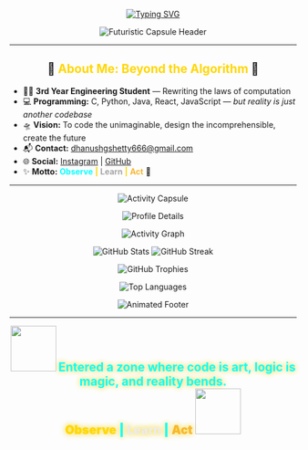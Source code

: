<p align="center">
  <a href="https://github.com/DZ1shetty">
    <!-- Futuristic animated metallic gradient SVG with spaced motto and extra effects -->
    <img src="https://readme-typing-svg.demolab.com?font=Orbitron&weight=900&size=42&pause=2000&color=ECECEC,F7B731,00FFFF,FFD700,FFFFFF,A5A5A5,00FFAB,AAA9AD,8A8A8A&background=00000000&center=true&vCenter=true&width=900&lines=Welcome+to+my+GitHub+Profile!;I+am+Dhanush+G+Shetty;Observe++++|++++Learn++++|++++Act" alt="Typing SVG" />
  </a>
</p>
<p align="center">
  <img src="https://capsule-render.vercel.app/api?type=rect&height=110&section=header&text=%F0%9F%92%A5%20UNIMAGINABLE%20CODE%20REALMS%20%F0%9F%92%A5&fontSize=40&fontAlignY=50&color=ECECEC&animation=twinkling&desc=Transcending+the+Boundaries+of+Human+Comprehension&descAlign=50&descAlignY=70" alt="Futuristic Capsule Header" />
</p>

---

<h2 align="center">🧬 <span style="color:#FFD700;">About Me: Beyond the Algorithm</span> 🧬</h2>

<ul>
  <li>🧑‍🎓 <b>3rd Year Engineering Student</b> — Rewriting the laws of computation</li>
  <li>💻 <b>Programming:</b> C, Python, Java, React, JavaScript &mdash; <i>but reality is just another codebase</i></li>
  <li>🛸 <b>Vision:</b> To code the unimaginable, design the incomprehensible, create the future</li>
  <li>📬 <b>Contact:</b> <a href="mailto:dhanushgshetty666@gmail.com">dhanushgshetty666@gmail.com</a></li>
  <li>🌐 <b>Social:</b> <a href="https://www.instagram.com/dhanu_shetty1105/">Instagram</a> | <a href="https://github.com/DZ1shetty">GitHub</a></li>
  <li>✨ <b>Motto:</b> <span style="color:#00FFFF; font-weight:700;">Observe</span> <span style="color:#FFD700; font-weight:700;">|</span> <span style="color:#A5A5A5; font-weight:700;">Learn</span> <span style="color:#FFD700; font-weight:700;">|</span> <span style="color:#F7B731; font-weight:700;">Act</span> 🚀</li>
</ul>

---

<p align="center">
  <img src="https://capsule-render.vercel.app/api?type=rect&text=ACTIVITY+%2F+ACHIEVEMENTS&height=70&fontAlign=50&color=00FFFF&animation=blink&fontSize=30&desc=Where+the+impossible+is+routine+%F0%9F%A7%AA&descAlign=70&descAlignY=55" alt="Activity Capsule" />
</p>

<p align="center">
  <img src="https://github-profile-summary-cards.vercel.app/api/cards/profile-details?username=DZ1shetty&theme=github_dark_dimmed" alt="Profile Details" />
</p>

<p align="center">
  <img src="https://github-readme-activity-graph.cyclic.app/graph?username=DZ1shetty&theme=react-dark" alt="Activity Graph" />
</p>

<p align="center">
  <img src="https://github-readme-stats.vercel.app/api?username=DZ1shetty&show_icons=true&theme=merko&hide_title=true&count_private=true&custom_title=Quantum+GitHub+Stats&icon_color=FFD700" alt="GitHub Stats" />
  <img src="https://streak-stats.demolab.com/?user=DZ1shetty&theme=highcontrast" alt="GitHub Streak" />
</p>

<p align="center">
  <img src="https://github-profile-trophy.vercel.app/?username=DZ1shetty&theme=discord&row=1&column=7&no-frame=true&margin-w=5&margin-h=5" alt="GitHub Trophies" />
</p>

<p align="center">
  <img src="https://github-readme-stats.vercel.app/api/top-langs/?username=DZ1shetty&layout=compact&theme=cobalt2" alt="Top Languages" />
</p>

<p align="center">
  <img src="https://capsule-render.vercel.app/api?type=rect&height=80&section=footer&color=F7B731&animation=twinkling&text=Thanks+for+Visiting!+Transcend+the+ordinary.%F0%9F%9A%80&fontSize=30&fontAlignY=45" alt="Animated Footer" />
</p>

---

<p align="center">
  <img src="https://media.giphy.com/media/l0MYt5jPR6QX5pnqM/giphy.gif" width="80" />
  <b style="font-size:1.5em; color:#00FFFF; text-shadow: 0 0 10px #FFD700, 0 0 20px #ECECEC;">
    Entered a zone where code is art, logic is magic, and reality bends.<br>
    <span style="font-weight:900; color:#FFD700;">Observe</span>
    <span style="font-weight:900; color:#00FFFF;">|</span>
    <span style="font-weight:900; color:#ECECEC;">Learn</span>
    <span style="font-weight:900; color:#00FFFF;">|</span>
    <span style="font-weight:900; color:#F7B731;">Act</span>
  </b>
  <img src="https://media.giphy.com/media/xT9IgG50Fb7Mi0prBC/giphy.gif" width="80" />
</p>
